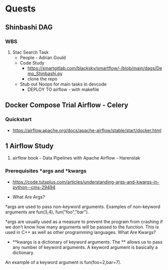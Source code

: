 # Quests

## Shinbashi DAG

### WBS

1. Stac Search Task
	- People - Adrian Gould
	- Code Study
		- https://smartgitlab.com/blacksky/smartflow/-/blob/main/dags/Demo_Shinbashi.py
		- clone the repo 
	- Stub out Noops for main tasks in devcode
		- DEPLOY TO airflow - with makefile

## Docker Compose Trial Airflow - Celery

### Quickstart

- https://airflow.apache.org/docs/apache-airflow/stable/start/docker.html


## 1 Airflow Study

1. airflow book - Data Pipelines with Apache Airflow - Harenslak

### Prerequisites *args and *kwargs

- https://code.tutsplus.com/articles/understanding-args-and-kwargs-in-python--cms-29494

- What Are Args?

*args are used to pass non-keyword arguments. Examples of non-keyword arguments are fun(3,4), fun("foo","bar").

*args are usually used as a measure to prevent the program from crashing if we don’t know how many arguments will be passed to the function. This is used in C++ as well as other programming languages.
What Are Kwargs?

- **kwargs is a dictionary of keyword arguments. 
The ** allows us to pass any number of keyword arguments. A keyword argument is basically a dictionary.

An example of a keyword argument is fun(foo=2,bar=7).

